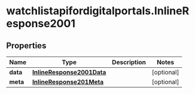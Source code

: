 # watchlistapifordigitalportals.InlineResponse2001

## Properties

Name | Type | Description | Notes
------------ | ------------- | ------------- | -------------
**data** | [**InlineResponse2001Data**](InlineResponse2001Data.md) |  | [optional] 
**meta** | [**InlineResponse201Meta**](InlineResponse201Meta.md) |  | [optional] 


